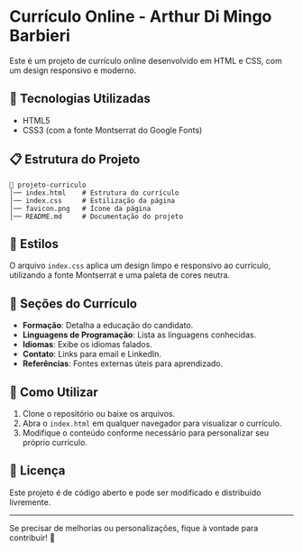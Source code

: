 # Currículo Online - Arthur Di Mingo Barbieri

Este é um projeto de currículo online desenvolvido em HTML e CSS, com um design responsivo e moderno.

## 📌 Tecnologias Utilizadas
- HTML5
- CSS3 (com a fonte Montserrat do Google Fonts)

## 📋 Estrutura do Projeto
```
📂 projeto-curriculo
│── index.html    # Estrutura do currículo
│── index.css     # Estilização da página
│── favicon.png   # Ícone da página
│── README.md     # Documentação do projeto
```

## 🎨 Estilos
O arquivo `index.css` aplica um design limpo e responsivo ao currículo, utilizando a fonte Montserrat e uma paleta de cores neutra.

## 📌 Seções do Currículo
- **Formação**: Detalha a educação do candidato.
- **Linguagens de Programação**: Lista as linguagens conhecidas.
- **Idiomas**: Exibe os idiomas falados.
- **Contato**: Links para email e LinkedIn.
- **Referências**: Fontes externas úteis para aprendizado.

## 🚀 Como Utilizar
1. Clone o repositório ou baixe os arquivos.
2. Abra o `index.html` em qualquer navegador para visualizar o currículo.
3. Modifique o conteúdo conforme necessário para personalizar seu próprio currículo.

## 📄 Licença
Este projeto é de código aberto e pode ser modificado e distribuído livremente.

---
Se precisar de melhorias ou personalizações, fique à vontade para contribuir! 🚀
